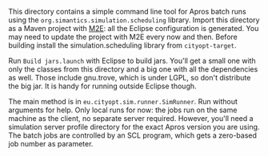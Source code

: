 This directory contains a simple command line tool for Apros batch runs
using the `org.simantics.simulation.scheduling` library.  Import
this directory as a Maven project with [M2E](http://eclipse.org/m2e/): all
the Eclipse configuration is generated.  You may need to update the project
with M2E every now and then.  Before building install the simulation.scheduling
library from `cityopt-target`.

Run `Build jars.launch` with Eclipse to build jars.  You'll get a small
one with only the classes from this directory and a big one with all the
dependencies as well.  Those include gnu.trove, which is under LGPL, so don't
distribute the big jar.  It is handy for running outside Eclipse though.

The main method is in `eu.cityopt.sim.runner.SimRunner`.  Run without
arguments for help.  Only local runs for now: the jobs run on the same machine
as the client, no separate server required.  However, you'll need a simulation
server profile directory for the exact Apros version you are using.
The batch jobs are controlled by an SCL program, which gets a zero-based
job number as parameter.
